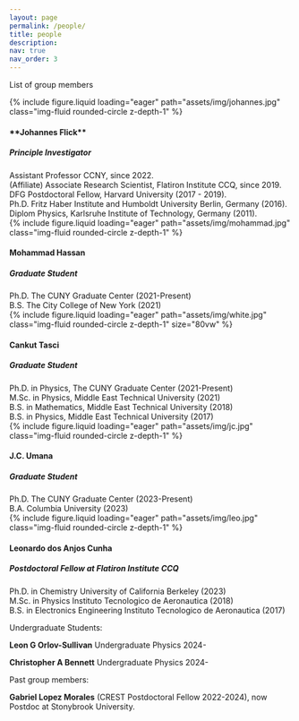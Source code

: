 ```yaml
---
layout: page
permalink: /people/
title: people
description:
nav: true
nav_order: 3
---
```


List of group members

<div class="row">
    <div class="col-sm mt-3 mt-md-0">
        {% include figure.liquid loading="eager" path="assets/img/johannes.jpg" class="img-fluid rounded-circle z-depth-1" %}
    <figcaption class="caption">
    <h4>**Johannes Flick**</h4>
    <h5>Principle Investigator</h5>
        Assistant Professor CCNY, since 2022.<br/>
        (Affiliate) Associate Research Scientist, Flatiron Institute CCQ, since 2019.<br/>
        DFG Postdoctoral Fellow, Harvard University (2017 - 2019).<br/>
        Ph.D. Fritz Haber Institute and Humboldt University Berlin, Germany (2016).<br/>
        Diplom Physics, Karlsruhe Institute of Technology, Germany (2011).
    </figcaption>
    </div>
    <div class="col-sm mt-3 mt-md-0">
        {% include figure.liquid loading="eager" path="assets/img/mohammad.jpg" class="img-fluid rounded-circle z-depth-1" %}
    <figcaption class="caption">
    <h4>Mohammad Hassan</h4>
    <h5>Graduate Student</h5>
        Ph.D. The CUNY Graduate Center (2021-Present)<br/>
        B.S. The City College of New York (2021)
    </figcaption>
    </div>
    <div class="col-sm mt-3 mt-md-0">
        {% include figure.liquid loading="eager" path="assets/img/white.jpg" class="img-fluid rounded-circle z-depth-1" size="80vw" %}
        <figcaption class="caption">
    <h4>Cankut Tasci</h4>
    <h5>Graduate Student</h5>
        Ph.D. in Physics, The CUNY Graduate Center (2021-Present)<br/>
        M.Sc. in Physics, Middle East Technical University (2021)<br/>
        B.S. in Mathematics, Middle East Technical University (2018)<br/>
        B.S. in Physics, Middle East Technical University (2017)
    </figcaption>
    </div>
</div>

<div class="row">
    <div class="col-sm mt-3 mt-md-0">
        {% include figure.liquid loading="eager" path="assets/img/jc.jpg" class="img-fluid rounded-circle z-depth-1" %}
    <figcaption class="caption">
    <h4>J.C. Umana</h4>
    <h5>Graduate Student</h5>
        Ph.D. The CUNY Graduate Center (2023-Present)<br/>
        B.A. Columbia University (2023)
    </figcaption>
    </div>
    <div class="col-sm mt-3 mt-md-0">
        {% include figure.liquid loading="eager" path="assets/img/leo.jpg" class="img-fluid rounded-circle z-depth-1" %}
    <figcaption class="caption">
    <h4>Leonardo dos Anjos Cunha</h4>
    <h5>Postdoctoral Fellow at Flatiron Institute CCQ</h5>
        Ph.D. in Chemistry University of California Berkeley (2023)<br/>
        M.Sc. in Physics Instituto Tecnologico de Aeronautica (2018)<br/>
        B.S.  in Electronics Engineering Instituto Tecnologico de Aeronautica (2017)
    </figcaption>
    </div>
    <div class="col-sm mt-3 mt-md-0">
    </div>
</div>


Undergraduate Students:

**Leon G Orlov-Sullivan**  Undergraduate Physics 2024-

**Christopher A Bennett**  Undergraduate Physics 2024-


Past group members:

**Gabriel Lopez Morales** (CREST Postdoctoral Fellow 2022-2024), now Postdoc at Stonybrook University.

